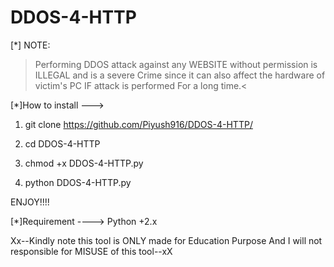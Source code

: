 # DDOS-4-HTTP

[*] NOTE:
 
 > Performing DDOS attack against any WEBSITE without permission is ILLEGAL and is a severe Crime since it can also affect the hardware of victim's PC IF attack is performed For a long time.<

[*]How to install --->

1. git clone https://github.com/Piyush916/DDOS-4-HTTP/

2. cd DDOS-4-HTTP

3. chmod +x DDOS-4-HTTP.py

4. python DDOS-4-HTTP.py

ENJOY!!!!

[*]Requirement ----> Python +2.x 


Xx--Kindly note this tool is ONLY made for Education Purpose And I will not responsible for MISUSE of this tool--xX

